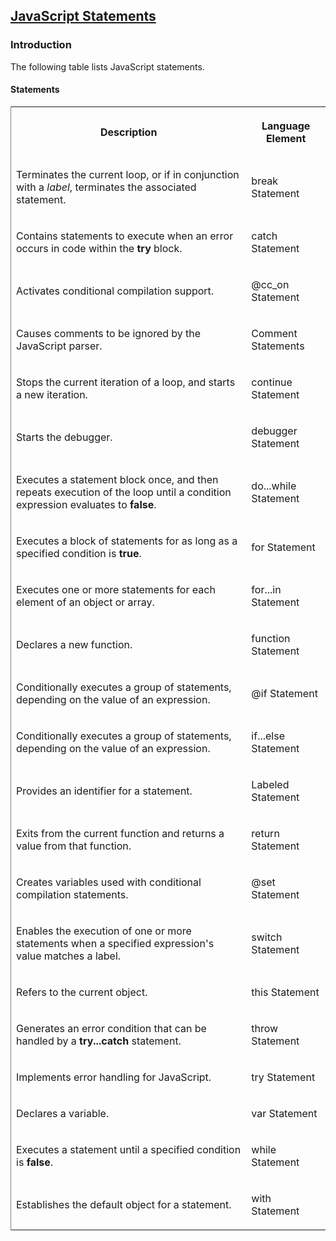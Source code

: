 ## [JavaScript Statements](JavaScript-Statements.html)

### Introduction 

 The following table lists JavaScript statements.

#### Statements 

<div id="sectionSection0" class="section" name="collapseableSection" style="" expanded="true">
  <div class="caption"></div>
  <div class="tableSection">
    <table width="50%" cellspacing="2" cellpadding="5" frame="lhs">
      <tr>
        <th>
          <p xmlns:util="util">
            Description
          </p>
        </th>
        <th>
          <p xmlns:util="util">
            Language Element
          </p>
        </th>
      </tr>
      <tr>
        <td>
          <p xmlns:util="util">
            Terminates the current loop, or if in conjunction with a <i>label</i>, terminates the associated statement.
          </p>
        </td>
        <td>
          <p xmlns:util="util">
            break Statement
          </p>
        </td>
      </tr>
      <tr>
        <td>
          <p xmlns:util="util">
            Contains statements to execute when an error occurs in code within the <b>try</b> block.
          </p>
        </td>
        <td>
          <p xmlns:util="util">
            catch Statement
          </p>
        </td>
      </tr>
      <tr>
        <td>
          <p xmlns:util="util">
            Activates conditional compilation support.
          </p>
        </td>
        <td>
          <p xmlns:util="util">
            @cc_on Statement
          </p>
        </td>
      </tr>
      <tr>
        <td>
          <p xmlns:util="util">
            Causes comments to be ignored by the JavaScript parser.
          </p>
        </td>
        <td>
          <p xmlns:util="util">
            Comment Statements
          </p>
        </td>
      </tr>
      <tr>
        <td>
          <p xmlns:util="util">
            Stops the current iteration of a loop, and starts a new iteration.
          </p>
        </td>
        <td>
          <p xmlns:util="util">
            continue Statement
          </p>
        </td>
      </tr>
      <tr>
        <td>
          <p xmlns:util="util">
            Starts the debugger.
          </p>
        </td>
        <td>
          <p xmlns:util="util">
            debugger Statement
          </p>
        </td>
      </tr>
      <tr>
        <td>
          <p xmlns:util="util">
            Executes a statement block once, and then repeats execution of the loop until a condition expression evaluates to <b>false</b>.
          </p>
        </td>
        <td>
          <p xmlns:util="util">
            do...while Statement
          </p>
        </td>
      </tr>
      <tr>
        <td>
          <p xmlns:util="util">
            Executes a block of statements for as long as a specified condition is <b>true</b>.
          </p>
        </td>
        <td>
          <p xmlns:util="util">
            for Statement
          </p>
        </td>
      </tr>
      <tr>
        <td>
          <p xmlns:util="util">
            Executes one or more statements for each element of an object or array.
          </p>
        </td>
        <td>
          <p xmlns:util="util">
            for...in Statement
          </p>
        </td>
      </tr>
      <tr>
        <td>
          <p xmlns:util="util">
            Declares a new function.
          </p>
        </td>
        <td>
          <p xmlns:util="util">
            function Statement
          </p>
        </td>
      </tr>
      <tr>
        <td>
          <p xmlns:util="util">
            Conditionally executes a group of statements, depending on the value of an expression.
          </p>
        </td>
        <td>
          <p xmlns:util="util">
            @if Statement
          </p>
        </td>
      </tr>
      <tr>
        <td>
          <p xmlns:util="util">
            Conditionally executes a group of statements, depending on the value of an expression.
          </p>
        </td>
        <td>
          <p xmlns:util="util">
            if...else Statement
          </p>
        </td>
      </tr>
      <tr>
        <td>
          <p xmlns:util="util">
            Provides an identifier for a statement.
          </p>
        </td>
        <td>
          <p xmlns:util="util">
            Labeled Statement
          </p>
        </td>
      </tr>
      <tr>
        <td>
          <p xmlns:util="util">
            Exits from the current function and returns a value from that function.
          </p>
        </td>
        <td>
          <p xmlns:util="util">
            return Statement
          </p>
        </td>
      </tr>
      <tr>
        <td>
          <p xmlns:util="util">
            Creates variables used with conditional compilation statements.
          </p>
        </td>
        <td>
          <p xmlns:util="util">
            @set Statement
          </p>
        </td>
      </tr>
      <tr>
        <td>
          <p xmlns:util="util">
            Enables the execution of one or more statements when a specified expression's value matches a label.
          </p>
        </td>
        <td>
          <p xmlns:util="util">
            switch Statement
          </p>
        </td>
      </tr>
      <tr>
        <td>
          <p xmlns:util="util">
            Refers to the current object.
          </p>
        </td>
        <td>
          <p xmlns:util="util">
            this Statement
          </p>
        </td>
      </tr>
      <tr>
        <td>
          <p xmlns:util="util">
            Generates an error condition that can be handled by a <b>try...catch</b> statement.
          </p>
        </td>
        <td>
          <p xmlns:util="util">
            throw Statement
          </p>
        </td>
      </tr>
      <tr>
        <td>
          <p xmlns:util="util">
            Implements error handling for JavaScript.
          </p>
        </td>
        <td>
          <p xmlns:util="util">
            try Statement
          </p>
        </td>
      </tr>
      <tr>
        <td>
          <p xmlns:util="util">
            Declares a variable.
          </p>
        </td>
        <td>
          <p xmlns:util="util">
            var Statement
          </p>
        </td>
      </tr>
      <tr>
        <td>
          <p xmlns:util="util">
            Executes a statement until a specified condition is <b>false</b>.
          </p>
        </td>
        <td>
          <p xmlns:util="util">
            while Statement
          </p>
        </td>
      </tr>
      <tr>
        <td>
          <p xmlns:util="util">
            Establishes the default object for a statement.
          </p>
        </td>
        <td>
          <p xmlns:util="util">
            with Statement
          </p>
        </td>
      </tr>
    </table>
  </div>
</div>

